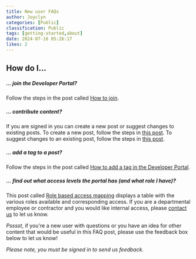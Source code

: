 ```yaml
---
title: New user FAQs
author: Joyclyn
categories: [Public]
classification: Public
tags: [getting-started,about]
date: 2024-07-16 05:26:17 
likes: 2
---
```


## How do I...

##### ... join the Developer Portal?
Follow the steps in the post called [How to join](/public/How-to-join/).
<br>

##### ... contribute content?
If you are signed in you can create a new post or suggest changes to existing posts.
To create a new post, follow the steps in [this post](/public/How-to-add-a-new-post-using-the-inline-editing-tool/).
To suggest changes to an existing post, follow the steps in [this post](/public/How-to-edit-an-existing-post-in-Developer-Portal/).
<br>

##### ... add a tag to a post?
Follow the steps in the post called [How to add a tag in the Developer Portal](/public/How-to-add-a-pre-defined-tag-in-DevPortal/).
<br>

##### ... find out what access levels the portal has (and what role I have)? 
This post called [Role based access mapping](/public/Role-based-access-mapping-in-Developer-Portal/) displays a table with the various roles available and corresponding access.
If you are a departmental employee or contractor and you would like internal access, please [contact us](/contact-us/) to let us know.
<br>

*Psssst*, if you're a new user with questions or you have an idea for other content that would be useful in this FAQ post, please use the feedback box below to let us know! 

*Please note, you must be signed in to send us feedback.*